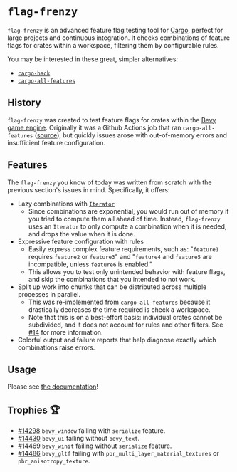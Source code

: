 # `flag-frenzy`

`flag-frenzy` is an advanced feature flag testing tool for [Cargo](https://doc.rust-lang.org/cargo/index.html), perfect for large projects and continuous integration. It checks combinations of feature flags for crates within a workspace, filtering them by configurable rules.

You may be interested in these great, simpler alternatives:

- [`cargo-hack`](https://crates.io/crates/cargo-hack)
- [`cargo-all-features`](https://lib.rs/crates/cargo-all-features)

## History

`flag-frenzy` was created to test feature flags for crates within the [Bevy game engine](https://bevyengine.org). Originally it was a Github Actions job that ran `cargo-all-features` ([source](https://github.com/TheBevyFlock/flag-frenzy/tree/5eb37225b517566159aa4e215bebb01424b36769)), but quickly issues arose with out-of-memory errors and insufficient feature configuration.

## Features

The `flag-frenzy` you know of today was written from scratch with the previous section's issues in mind. Specifically, it offers:

- Lazy combinations with [`Iterator`](https://doc.rust-lang.org/stable/std/iter/trait.Iterator.html)
    - Since combinations are exponential, you would run out of memory if you tried to compute them all ahead of time. Instead, `flag-frenzy` uses an `Iterator` to only compute a combination when it is needed, and drops the value when it is done.
- Expressive feature configuration with rules
    - Easily express complex feature requirements, such as: "`feature1` requires `feature2` or `feature3`" and "`feature4` and `feature5` are incompatible, unless `feature6` is enabled."
    - This allows you to test only unintended behavior with feature flags, and skip the combinations that you intended to not work.
- Split up work into chunks that can be distributed across multiple processes in parallel.
    - This was re-implemented from `cargo-all-features` because it drastically decreases the time required is check a workspace.
    - Note that this is on a best-effort basis: individual crates cannot be subdivided, and it does not account for rules and other filters. See [#14](https://github.com/TheBevyFlock/flag-frenzy/issues/14) for more information.
- Colorful output and failure reports that help diagnose exactly which combinations raise errors.

## Usage

Please see [the documentation](docs/README.md)!

## Trophies :trophy:

- [#14298](https://github.com/bevyengine/bevy/pull/14298) `bevy_window` failing with `serialize` feature.
- [#14430](https://github.com/bevyengine/bevy/pull/14430) `bevy_ui` failing without `bevy_text`.
- [#14469](https://github.com/bevyengine/bevy/pull/14469) `bevy_winit` failing without `serialize` feature.
- [#14486](https://github.com/bevyengine/bevy/pull/14486) `bevy_gltf` failing with `pbr_multi_layer_material_textures` or `pbr_anisotropy_texture`.
